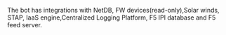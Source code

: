The bot has integrations with NetDB, FW devices(read-only),Solar winds, STAP, IaaS engine,Centralized Logging Platform, F5 IPI database and F5 feed server. 

